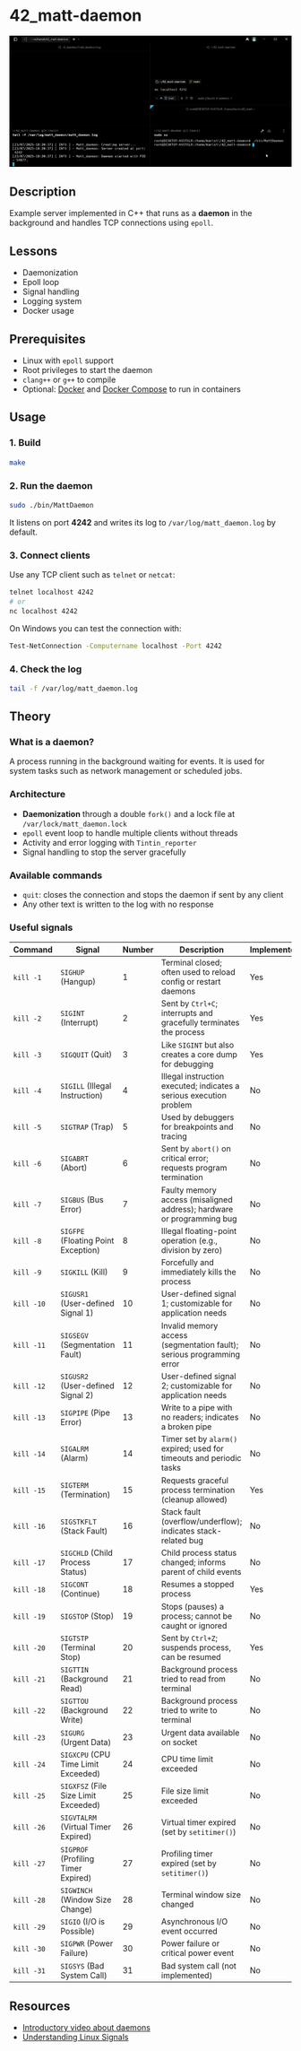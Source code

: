 # 42_matt-daemon
[![Demo image](https://github.com/karisti/42_matt-daemon/blob/main/demo.gif)](https://github.com/karisti/42_matt-daemon/blob/main/demo.gif)

## Description
Example server implemented in C++ that runs as a **daemon** in the background and handles TCP connections using `epoll`.

## Lessons
- Daemonization
- Epoll loop
- Signal handling
- Logging system
- Docker usage

## Prerequisites
- Linux with `epoll` support
- Root privileges to start the daemon
- `clang++` or `g++` to compile
- Optional: [Docker](https://docs.docker.com/get-docker/) and [Docker Compose](https://docs.docker.com/compose/) to run in containers

## Usage
### 1. Build
```bash
make
```

### 2. Run the daemon
```bash
sudo ./bin/MattDaemon
```
It listens on port **4242** and writes its log to `/var/log/matt_daemon.log` by default.

### 3. Connect clients
Use any TCP client such as `telnet` or `netcat`:
```bash
telnet localhost 4242
# or
nc localhost 4242
```
On Windows you can test the connection with:
```bash
Test-NetConnection -Computername localhost -Port 4242
```

### 4. Check the log
```bash
tail -f /var/log/matt_daemon.log
```

## Theory
### What is a daemon?
A process running in the background waiting for events. It is used for system tasks such as network management or scheduled jobs.

### Architecture
- **Daemonization** through a double `fork()` and a lock file at `/var/lock/matt_daemon.lock`
- `epoll` event loop to handle multiple clients without threads
- Activity and error logging with `Tintin_reporter`
- Signal handling to stop the server gracefully

### Available commands
- `quit`: closes the connection and stops the daemon if sent by any client
- Any other text is written to the log with no response

### Useful signals

| Command        | Signal                              | Number | Description                                                            | Implemented |
| -------------- | ----------------------------------- | ------ | ---------------------------------------------------------------------- | ----------- |
| `kill -1`      | `SIGHUP` (Hangup)                   | 1      | Terminal closed; often used to reload config or restart daemons        | Yes         |
| `kill -2`      | `SIGINT` (Interrupt)                | 2      | Sent by `Ctrl+C`; interrupts and gracefully terminates the process     | Yes         |
| `kill -3`      | `SIGQUIT` (Quit)                    | 3      | Like `SIGINT` but also creates a core dump for debugging               | Yes         |
| `kill -4`      | `SIGILL` (Illegal Instruction)      | 4      | Illegal instruction executed; indicates a serious execution problem    | No          |
| `kill -5`      | `SIGTRAP` (Trap)                    | 5      | Used by debuggers for breakpoints and tracing                          | No          |
| `kill -6`      | `SIGABRT` (Abort)                   | 6      | Sent by `abort()` on critical error; requests program termination      | No          |
| `kill -7`      | `SIGBUS` (Bus Error)                | 7      | Faulty memory access (misaligned address); hardware or programming bug | No          |
| `kill -8`      | `SIGFPE` (Floating Point Exception) | 8      | Illegal floating-point operation (e.g., division by zero)              | No          |
| `kill -9`      | `SIGKILL` (Kill)                    | 9      | Forcefully and immediately kills the process                           | No          |
| `kill -10`     | `SIGUSR1` (User-defined Signal 1)   | 10     | User-defined signal 1; customizable for application needs              | No          |
| `kill -11`     | `SIGSEGV` (Segmentation Fault)      | 11     | Invalid memory access (segmentation fault); serious programming error  | No          |
| `kill -12`     | `SIGUSR2` (User-defined Signal 2)   | 12     | User-defined signal 2; customizable for application needs              | No          |
| `kill -13`     | `SIGPIPE` (Pipe Error)              | 13     | Write to a pipe with no readers; indicates a broken pipe               | No          |
| `kill -14`     | `SIGALRM` (Alarm)                   | 14     | Timer set by `alarm()` expired; used for timeouts and periodic tasks   | No          |
| `kill -15`     | `SIGTERM` (Termination)             | 15     | Requests graceful process termination (cleanup allowed)                | Yes         |
| `kill -16`     | `SIGSTKFLT` (Stack Fault)           | 16     | Stack fault (overflow/underflow); indicates stack-related bug          | No          |
| `kill -17`     | `SIGCHLD` (Child Process Status)    | 17     | Child process status changed; informs parent of child events           | No          |
| `kill -18`     | `SIGCONT` (Continue)                | 18     | Resumes a stopped process                                              | Yes         |
| `kill -19`     | `SIGSTOP` (Stop)                    | 19     | Stops (pauses) a process; cannot be caught or ignored                  | No          |
| `kill -20`     | `SIGTSTP` (Terminal Stop)           | 20     | Sent by `Ctrl+Z`; suspends process, can be resumed                     | Yes         |
| `kill -21`     | `SIGTTIN` (Background Read)         | 21     | Background process tried to read from terminal                         | No          |
| `kill -22`     | `SIGTTOU` (Background Write)        | 22     | Background process tried to write to terminal                          | No          |
| `kill -23`     | `SIGURG` (Urgent Data)              | 23     | Urgent data available on socket                                        | No          |
| `kill -24`     | `SIGXCPU` (CPU Time Limit Exceeded) | 24     | CPU time limit exceeded                                                | No          |
| `kill -25`     | `SIGXFSZ` (File Size Limit Exceeded)| 25     | File size limit exceeded                                               | No          |
| `kill -26`     | `SIGVTALRM` (Virtual Timer Expired) | 26     | Virtual timer expired (set by `setitimer()`)                           | No          |
| `kill -27`     | `SIGPROF` (Profiling Timer Expired) | 27     | Profiling timer expired (set by `setitimer()`)                         | No          |
| `kill -28`     | `SIGWINCH` (Window Size Change)     | 28     | Terminal window size changed                                           | No          |
| `kill -29`     | `SIGIO` (I/O is Possible)           | 29     | Asynchronous I/O event occurred                                        | No          |
| `kill -30`     | `SIGPWR` (Power Failure)            | 30     | Power failure or critical power event                                  | No          |
| `kill -31`     | `SIGSYS` (Bad System Call)          | 31     | Bad system call (not implemented)                                      | No          |


## Resources
- [Introductory video about daemons](https://www.youtube.com/watch?v=65DarzNIFR0)
- [Understanding Linux Signals](https://prateeksrivastav598.medium.com/understanding-linux-signals-a-comprehensive-guide-339ecc2d16d4)
